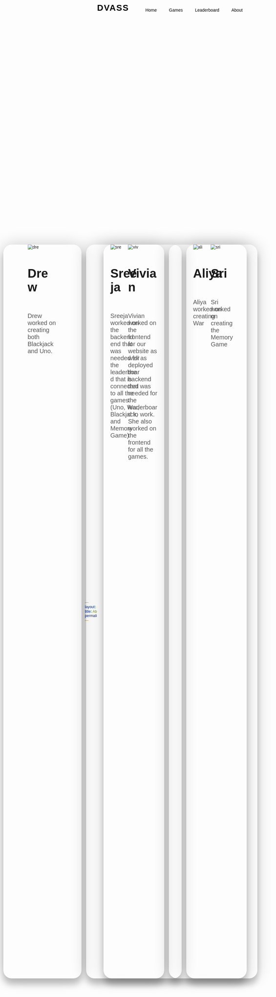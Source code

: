 ```yaml
---
layout: none
title: About Me
permalink: /about/
---
```


<html>
<div>
    <header>
        <a href="{{ site.baseurl }}/index" class="logo">DVASS</a>
        <ul>
            <li><a href="{{ site.baseurl }}/index">Home</a></li>
            <li><a href="{{ site.baseurl }}/games">Games</a></li>
            <li><a href="{{ site.baseurl }}/leaderboard">Leaderboard</a></li>
            <li><a href="{{ site.baseurl }}/about">About</a></li>
        </ul>
    </header>
</div>
<body>
    <div class="container">
        <div class="card">
                <div class="person">
                    <img src="https://github.com/SRIHITAKOTT1213/DVASS/blob/master/images/drew.png?raw=true" alt="dre">
                </div>
                <div class="info">
                    <h1 class="title">Drew</h1>
                    <h3>Drew worked on creating both Blackjack and Uno.</h3>
                </div>
        </div> 
        <div class="card">
                <div class="person">
                    <img src="https://github.com/SRIHITAKOTT1213/DVASS/blob/master/images/sreeja.png?raw=true" alt="sre">
                </div>
                <div class="info">
                    <h1 class="title">Sreeja</h1>
                    <h3>Sreeja worked on the backend end that was needed for the leaderboard that is connected to all the games (Uno, War, Blackjack, and Memory Game)</h3>
                </div>
        </div> 
        <div class="card">
                <div class="person">
                    <img src="https://github.com/SRIHITAKOTT1213/DVASS/blob/master/images/aliya.png?raw=true" alt="ali">
                </div>
                <div class="info">
                    <h1 class="title">Aliya</h1>
                    <h3>Aliya worked on creating War</h3>
                </div>
        </div> 
    </div>
    <div class="container">
         <div class="card">
                <div class="person">
                    <img src="https://github.com/SRIHITAKOTT1213/DVASS/blob/master/images/vivian.png?raw=true" alt="viv">
                </div>
                <div class="info">
                    <h1 class="title">Vivian</h1>
                    <h3>Vivian worked on the frontend for our website as well as deployed the backend that was needed for the leaderboard to work. She also worked on the frontend for all the games.</h3>
                </div>
        </div> 
        <div class="card">
                <div class="person">
                    <img src="https://github.com/SRIHITAKOTT1213/DVASS/blob/master/images/sri.png?raw=true" alt="sri">
                </div>
                <div class="info">
                    <h1 class="title">Sri</h1>
                    <h3>Sri worked on creating the Memory Game</h3>
                </div>
        </div>
    </div>
</body>
</html>


<style>
     * {
        margin: 0;
        padding: 0;
        box-sizing: border-box;
        font-family: 'Poppins', sans-serif;
    }

    header 
    {
        position: absolute;
        top: 0;
        left: 0;
        width: 90%;
        padding: 10px 90px;
        display: flex;
        justify-content: space-between;
        align-items: center;
        z-index: 10000;
    }

    header .logo
    {
        color: black;
        font-weight: 700;
        text-decoration: none;
        font-size: 2em;
        text-transform: uppercase;
        letter-spacing: 2px;
    }

    header ul 
    {
        display: flex;
        justify-content: center;
        align-items: center;
    }

    header ul li
    {
        list-style: none;
        margin-left: 20px;
    }

    header ul li a
    {
        text-decoration: none;
        padding: 6px 10px;
        color: black;
        border-radius: 20px; 
    }

    header ul li a:hover
    {
        background: #f54642;
        color: #fff;
    }

    body {
        font-family: "Poppins", sans-serif;
        min-height: 90vh;
        display: flex;
        align-items: center;
        justify-content: center;
        perspective: 1000px;
    }

    .container {
        width: 45%;
        display: flex;
        justify-content: center;
        align-items: center;
        gap: 15px;
    }

    .card {
        transform-style: preserve-3d;
        transition: all 0.5s ease;
        min-height: 60vh;
        width: 16rem;
        height: 35rem;
        box-shadow: 0 20px 20px rgba(0,0,0,0.2), 0px 0px 50px rgba(0,0,0,0.2);
        border-radius: 27px;
        padding: 0rem 5rem;
        position: relative;
    }

    .game {
        min-height: 35vh;
        display: flex;
        align-items: center;
        justify-content: center;
    }

    .game img {
        width: 20rem;
        z-index: 2;
        transition: all 0.75s ease-out;
        width: 16rem;
        height: 16rem;
    }

    .circle {
        width: 14rem;
        height: 14rem;
        background: linear-gradient(
            to right,
            rgba(245,79,66,0.75),
            rgba(8,83,156,0.75)
        );
        position: absolute;
        padding: 10% 0;
        border-radius: 50%;
        z-index 1;
    }

    .info h1{
        font-size: 2.5rem;
        transition: all 0.75s ease-out;
    }

    .info h3{
        font-size: 1.25rem;
        padding: 2rem 0rem;
        color:#585858;
        font-weight: lighter;
        transition: all 0.75s ease-out;
    }

    


</style>


